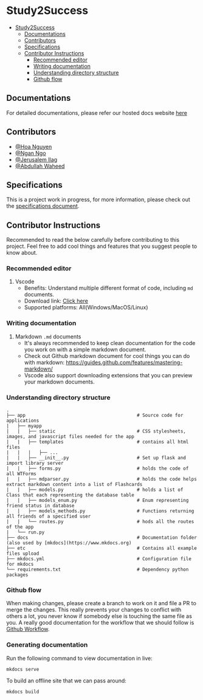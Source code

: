 # Study2Success

- [Study2Success](#study2success)
  - [Documentations](#documentations)
  - [Contributors](#contributors)
  - [Specifications](#specifications)
  - [Contributor Instructions](#contributor-instructions)
    - [Recommended editor](#recommended-editor)
    - [Writing documentation](#writing-documentation)
    - [Understanding directory structure](#understanding-directory-structure)
    - [Github flow](#github-flow)

## Documentations
For detailed documentations, please refer our hosted docs website [here](https://hoatnnguyen.github.io/Study2Success)


## Contributors
- [@Hoa Nguyen](https://github.com/HoaTNNguyen)
- [@Ngan Ngo](https://github.com/RachelNgo)
- [@Jerusalem Ilag](https://github.com/jeruilag)
- [@Abdullah Waheed](https://github.com/abdullahw1)


## Specifications
This is a project work in progress, for more information, please check out the [specifications document](./docs/Specification.md).


## Contributor Instructions
Recommended to read the below carefully before contributing to this project. Feel free to add cool things and features that you suggest people to know about.
### Recommended editor
  1. Vscode
      - Benefits: Understand multiple different format of code, including `md` documents.
      - Download link: [Click here](https://code.visualstudio.com/download)
      - Supported platforms: All(Windows/MacOS/Linux)

### Writing documentation
  1. Markdown `.md` documents
     - It's always recommended to keep clean documentation for the code you work on with a simple markdown document.
     - Check out Github markdown document for cool things you can do with markdown: https://guides.github.com/features/mastering-markdown/
     - Vscode also support downloading extensions that you can preview your markdown documents.

### Understanding directory structure
```
.
├── app                                         # Source code for applications
|   ├── myapp              
|   |   ├── static                              # CSS stylesheets, images, and javascript files needed for the app
|   |   ├── templates                           # contains all html files
|   |   |   ├── ...
|   |   ├── __init__.py                         # Set up flask and import library server
|   |   ├── forms.py                            # holds the code of all WTForms
|   |   ├── mdparser.py                         # holds the code helps extract markdown content into a list of Flashcards
|   |   ├── models.py                           # holds a list of Class that each representing the database table
|   |   ├── models_enum.py                      # Enum representing friend status in database
|   |   ├── models_methods.py                   # Functions returning all friends of a specified user
|   |   └── routes.py                           # hods all the routes of the app
|   └── run.py
├── docs                                        # Documentation folder (also used by [mkdocs](https://www.mkdocs.org) 
├── etc                                         # Contains all example files upload
├── mkdocs.yml                                  # Configuration file for mkdocs
└── requirements.txt                            # Dependency python packages
```

### Github flow
When making changes, please create a branch to work on it and file a PR to merge the changes. This really prevents
your changes to conflict with others a lot, you never know if somebody else is touching the same file as you. A really good documentation for the workflow that we should follow is [Github Workflow](https://guides.github.com/introduction/flow/).

### Generating documentation
Run the following command to view documentation in live:
```
mkdocs serve
```

To build an offline site that we can pass around:
```
mkdocs build
```
